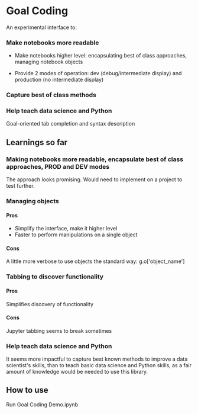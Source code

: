 # Goal Coding

 An experimental interface to:

### Make notebooks more readable

* Make notebooks higher level: encapsulating best of class approaches, managing notebook objects

* Provide 2 modes of operation: dev (debug/intermediate display) and production (no intermediate display)

### Capture best of class methods

### Help teach data science and Python

Goal-oriented tab completion and syntax description

## Learnings so far

### Making notebooks more readable, encapsulate best of class approaches, PROD and DEV modes

The approach looks promising. Would need to implement on a project to test further.

### Managing objects

#### Pros

* Simplify the interface, make it higher level
* Faster to perform manipulations on a single object

#### Cons

A little more verbose to use objects the standard way: g.o['object_name']

### Tabbing to discover functionality

#### Pros

Simplifies discovery of functionality

#### Cons

Jupyter tabbing seems to break sometimes

### Help teach data science and Python

It seems more impactful to capture best known methods to improve a data scientist's skills, than to teach basic data science and Python skills, as a fair amount of knowledge would be needed to use this library.

## How to use

Run Goal Coding Demo.ipynb
